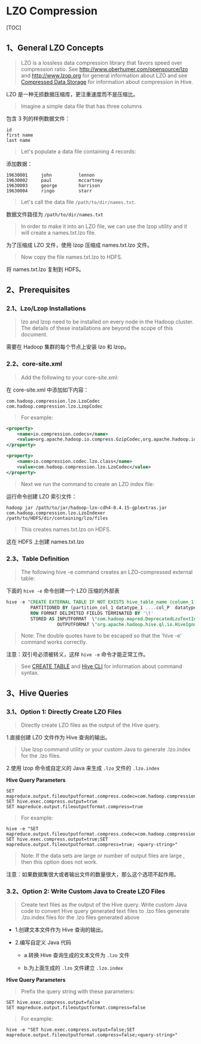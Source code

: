 # LZO Compression

[TOC]

## 1、General LZO Concepts

> LZO is a lossless data compression library that favors speed over compression ratio. See http://www.oberhumer.com/opensource/lzo and http://www.lzop.org for general information about LZO and see [Compressed Data Storage](https://cwiki.apache.org/confluence/display/Hive/CompressedStorage) for information about compression in Hive.

LZO 是一种无损数据压缩库，更注重速度而不是压缩比。

> Imagine a simple data file that has three columns

包含 3 列的样例数据文件：

	id
	first name
	last name

> Let's populate a data file containing 4 records:

添加数据：

	19630001     john          lennon
	19630002     paul          mccartney
	19630003     george        harrison
	19630004     ringo         starr

> Let's call the data file `/path/to/dir/names.txt`.

数据文件路径为 `/path/to/dir/names.txt`

> In order to make it into an LZO file, we can use the lzop utility and it will create a names.txt.lzo file.

为了压缩成 LZO 文件，使用 lzop 压缩成 names.txt.lzo 文件。

> Now copy the file names.txt.lzo to HDFS.

将 names.txt.lzo 复制到 HDFS。

## 2、Prerequisites

### 2.1、Lzo/Lzop Installations

> lzo and lzop need to be installed on every node in the Hadoop cluster. The details of these installations are beyond the scope of this document.

需要在 Hadoop 集群的每个节点上安装 lzo 和 lzop。

### 2.2、core-site.xml

> Add the following to your core-site.xml:

在 core-site.xml 中添加如下内容：

	com.hadoop.compression.lzo.LzoCodec
	com.hadoop.compression.lzo.LzopCodec

> For example:

```xml
<property>
	<name>io.compression.codecs</name>
	<value>org.apache.hadoop.io.compress.GzipCodec,org.apache.hadoop.io.compress.DefaultCodec,org.apache.hadoop.io.compress.BZip2Codec,com.hadoop.compression.lzo.LzoCodec,com.hadoop.compression.lzo.LzopCodec</value>
</property>

<property>
	<name>io.compression.codec.lzo.class</name>
	<value>com.hadoop.compression.lzo.LzoCodec</value>
</property>
```

> Next we run the command to create an LZO index file:

运行命令创建 LZO 索引文件：

	hadoop jar /path/to/jar/hadoop-lzo-cdh4-0.4.15-gplextras.jar com.hadoop.compression.lzo.LzoIndexer  /path/to/HDFS/dir/containing/lzo/files

> This creates names.txt.lzo on HDFS.

这在 HDFS 上创建 names.txt.lzo

### 2.3、Table Definition

> The following hive -e command creates an LZO-compressed external table:

下面的 `hive -e` 命令创建一个 LZO 压缩的外部表

```sql
hive -e "CREATE EXTERNAL TABLE IF NOT EXISTS hive_table_name (column_1  datatype_1......column_N datatype_N)
         PARTITIONED BY (partition_col_1 datatype_1 ....col_P  datatype_P)
         ROW FORMAT DELIMITED FIELDS TERMINATED BY '\t'
         STORED AS INPUTFORMAT  \"com.hadoop.mapred.DeprecatedLzoTextInputFormat\"
                   OUTPUTFORMAT \"org.apache.hadoop.hive.ql.io.HiveIgnoreKeyTextOutputFormat\";
```

> Note: The double quotes have to be escaped so that the 'hive -e' command works correctly.

注意：双引号必须被转义，这样 `hive -e` 命令才能正常工作。

> See [CREATE TABLE](https://cwiki.apache.org/confluence/display/Hive/LanguageManual+DDL#LanguageManualDDL-CreateTable) and [Hive CLI](https://cwiki.apache.org/confluence/display/Hive/LanguageManual+Cli) for information about command syntax.

## 3、Hive Queries

### 3.1、Option 1: Directly Create LZO Files

> Directly create LZO files as the output of the Hive query.

1.直接创建 LZO 文件作为 Hive 查询的输出。

> Use lzop command utility or your custom Java to generate .lzo.index for the .lzo files.

2.使用 lzop 命令或自定义的 Java 来生成 `.lzo` 文件的 `.lzo.index`

**Hive Query Parameters**

	SET mapreduce.output.fileoutputformat.compress.codec=com.hadoop.compression.lzo.LzoCodec
	SET hive.exec.compress.output=true
	SET mapreduce.output.fileoutputformat.compress=true

> For example:

	hive -e "SET mapreduce.output.fileoutputformat.compress.codec=com.hadoop.compression.lzo.LzoCodec; SET hive.exec.compress.output=true;SET mapreduce.output.fileoutputformat.compress=true; <query-string>"
    
> Note: If the data sets are large or number of output files are large , then this option does not work.

注意：如果数据集很大或者输出文件的数量很大，那么这个选项不起作用。

### 3.2、Option 2: Write Custom Java to Create LZO Files

> Create text files as the output of the Hive query.
> Write custom Java code to
> convert Hive query generated text files to .lzo files
> generate .lzo.index files for the .lzo files generated above

- 1.创建文本文件作为 Hive 查询的输出。

- 2.编写自定义 Java 代码

	- a.转换 Hive 查询生成的文本文件为 `.lzo` 文件

	- b.为上面生成的 `.lzo` 文件建立 `.lzo.index `

**Hive Query Parameters**

> Prefix the query string with these parameters:

	SET hive.exec.compress.output=false
	SET mapreduce.output.fileoutputformat.compress=false

> For example:

	hive -e "SET hive.exec.compress.output=false;SET mapreduce.output.fileoutputformat.compress=false;<query-string>"